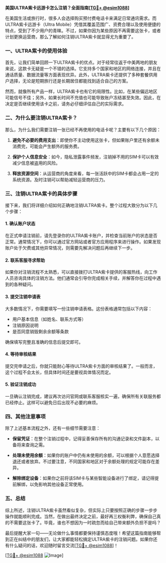**美国ULTRA紫卡远游卡怎么注销？全面指南[[TG💪+ @esim1088](https://t.me/s/esim1088)]**

在美国生活或旅行时，很多人会选择购买预付费电话卡来满足日常通讯需求。而ULTRA紫卡远游卡（Ultra Mobile）凭借其覆盖范围广、资费合理以及使用便捷的特点，受到了不少用户的青睐。不过，如果你因为某些原因不再需要这张卡，或者计划更换运营商，那么了解如何注销ULTRA紫卡就显得尤为重要了。

### 一、ULTRA紫卡的使用体验

首先，让我们简单回顾一下ULTRA紫卡的优点。对于经常往返于中美两地的朋友来说，这款卡无疑是一个不错的选择。它支持多个国家和地区的网络连接，并且在通话质量、数据流量等方面表现优异。此外，ULTRA紫卡还提供了多种套餐供用户选择，无论是短期旅行还是长期居住都能找到适合自己的方案。

然而，就像所有产品一样，ULTRA紫卡也有它的局限性。比如，在某些偏远地区可能信号不佳；另外，如果长时间不充值也可能导致账户冻结甚至失效。因此，在决定是否继续使用该卡之前，请务必仔细评估自己的实际需求。

### 二、为什么要注销ULTRA紫卡？

那么，为什么我们需要注销一张已经不再使用的电话卡呢？主要有以下几个原因：

1. **避免不必要的费用支出**：即使你不主动使用这张卡，但如果账户里还有余额未消费完，可能会产生额外的服务费。
   
2. **保护个人信息安全**：如今，隐私泄露事件频发，注销掉不用的SIM卡可以有效减少信息被盗用的风险。
   
3. **释放资源空间**：从运营商的角度来看，每一张活跃中的SIM卡都会占用一定的系统资源。及时注销可以帮助减轻运营商的压力。

### 三、注销ULTRA紫卡的具体步骤

接下来，我们将详细介绍如何正确地注销ULTRA紫卡。整个过程大致分为以下几个步骤：

#### 1. 确认账户状态

在正式申请注销前，请先登录你的ULTRA紫卡账户，并检查当前账户的状态是否正常。通常情况下，你可以通过官方网站或者官方应用程序来进行操作。如果发现账户处于欠费或其他异常情况，则需要先解决问题后再继续下一步。

#### 2. 联系客服寻求帮助

如果你对注销流程不太熟悉，可以直接拨打ULTRA紫卡提供的客服热线，向工作人员咨询具体的注销方法。他们通常会引导你完成相关手续，并解答你在过程中遇到的各种疑问。

#### 3. 提交注销申请表

大多数情况下，你需要填写一份注销申请表格。这份表格通常包括以下内容：
- 用户基本信息（如姓名、联系方式等）
- 注销原因说明
- 是否同意销毁剩余余额等条款

确保填写完整且准确的信息后提交即可。

#### 4. 等待审核结果

提交完申请之后，你就只能耐心等待ULTRA紫卡方面的审核结果了。一般而言，这个过程不会太长，但具体时间还是要视具体情况而定。

#### 5. 验证注销成功

一旦确认注销完成，建议再次访问官网或联系客服核实一遍，确保所有关联服务都已经停止。这样可以避免日后出现不必要的麻烦。

### 四、其他注意事项

除了上述基本流程之外，还有一些细节需要注意：

- **保留凭证**：在整个注销过程中，记得妥善保存所有的沟通记录和文件副本，以备将来查询之需。
  
- **处理未使用余额**：如果你的账户中仍有未使用的余额，可以根据个人意愿选择退还或者放弃。不过要注意，不同国家和地区对于余额处理的规定可能存在差异。

- **解除绑定设备**：如果你之前将该SIM卡与某些智能设备进行了绑定，请记得提前解绑，以免影响其他设备正常使用。

### 五、总结

综上所述，注销ULTRA紫卡虽然看似复杂，但实际上只要按照正确的步骤一步步操作就能顺利完成。当然，在做出最终决定之前，最好再三权衡利弊，确保自己真的不需要这张卡了。毕竟，谁也不想因为一时疏忽而给自己带来额外负担不是吗？

最后提醒大家一句——无论做什么事情都要保持谨慎态度哦！希望这篇指南能够帮到正在纠结中的朋友们，让大家都能轻松搞定ULTRA紫卡的注销问题。如果你还有什么疑问的话，欢迎随时留言交流[[TG💪+ @esim1088](https://t.me/s/esim1088)]！

[[TG💪+ @esim1088](https://t.me/s/esim1088) ![Image](https://i.postimg.cc/4NQfJmqS/Snipaste-2025-05-13-00-14-12.png)]